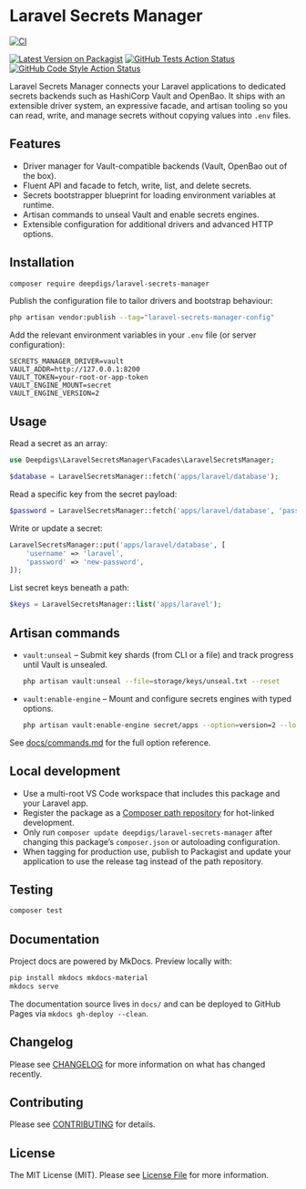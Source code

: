 # Laravel Secrets Manager

[![CI](https://github.com/omar-karray/Laravel-secrets-manager/actions/workflows/run-tests.yml/badge.svg)](https://github.com/omar-karray/Laravel-secrets-manager/actions/workflows/run-tests.yml)

[![Latest Version on Packagist](https://img.shields.io/packagist/v/deepdigs/laravel-secrets-manager.svg?style=flat-square)](https://packagist.org/packages/deepdigs/laravel-secrets-manager)
[![GitHub Tests Action Status](https://img.shields.io/github/actions/workflow/status/omar-karray/Laravel-secrets-manager/run-tests.yml?branch=main&label=tests&style=flat-square)](https://github.com/omar-karray/Laravel-secrets-manager/actions?query=workflow%3Arun-tests+branch%3Amain)
[![GitHub Code Style Action Status](https://img.shields.io/github/actions/workflow/status/omar-karray/Laravel-secrets-manager/fix-php-code-style-issues.yml?branch=main&label=code%20style&style=flat-square)](https://github.com/omar-karray/Laravel-secrets-manager/actions?query=workflow%3A%22Fix+PHP+code+style+issues%22+branch%3Amain)

Laravel Secrets Manager connects your Laravel applications to dedicated secrets backends such as HashiCorp Vault and OpenBao. It ships with an extensible driver system, an expressive facade, and artisan tooling so you can read, write, and manage secrets without copying values into `.env` files.

## Features

- Driver manager for Vault-compatible backends (Vault, OpenBao out of the box).
- Fluent API and facade to fetch, write, list, and delete secrets.
- Secrets bootstrapper blueprint for loading environment variables at runtime.
- Artisan commands to unseal Vault and enable secrets engines.
- Extensible configuration for additional drivers and advanced HTTP options.

## Installation

```bash
composer require deepdigs/laravel-secrets-manager
```

Publish the configuration file to tailor drivers and bootstrap behaviour:

```bash
php artisan vendor:publish --tag="laravel-secrets-manager-config"
```

Add the relevant environment variables in your `.env` file (or server configuration):

```dotenv
SECRETS_MANAGER_DRIVER=vault
VAULT_ADDR=http://127.0.0.1:8200
VAULT_TOKEN=your-root-or-app-token
VAULT_ENGINE_MOUNT=secret
VAULT_ENGINE_VERSION=2
```

## Usage

Read a secret as an array:

```php
use Deepdigs\LaravelSecretsManager\Facades\LaravelSecretsManager;

$database = LaravelSecretsManager::fetch('apps/laravel/database');
```

Read a specific key from the secret payload:

```php
$password = LaravelSecretsManager::fetch('apps/laravel/database', 'password');
```

Write or update a secret:

```php
LaravelSecretsManager::put('apps/laravel/database', [
    'username' => 'laravel',
    'password' => 'new-password',
]);
```

List secret keys beneath a path:

```php
$keys = LaravelSecretsManager::list('apps/laravel');
```

## Artisan commands

- `vault:unseal` – Submit key shards (from CLI or a file) and track progress until Vault is unsealed.
  ```bash
  php artisan vault:unseal --file=storage/keys/unseal.txt --reset
  ```
- `vault:enable-engine` – Mount and configure secrets engines with typed options.
  ```bash
  php artisan vault:enable-engine secret/apps --option=version=2 --local
  ```

See [docs/commands.md](docs/commands.md) for the full option reference.

## Local development

- Use a multi-root VS Code workspace that includes this package and your Laravel app.
- Register the package as a [Composer path repository](https://getcomposer.org/doc/05-repositories.md#path) for hot-linked development.
- Only run `composer update deepdigs/laravel-secrets-manager` after changing this package’s `composer.json` or autoloading configuration.
- When tagging for production use, publish to Packagist and update your application to use the release tag instead of the path repository.

## Testing

```bash
composer test
```

## Documentation

Project docs are powered by MkDocs. Preview locally with:

```bash
pip install mkdocs mkdocs-material
mkdocs serve
```

The documentation source lives in `docs/` and can be deployed to GitHub Pages via `mkdocs gh-deploy --clean`.

## Changelog

Please see [CHANGELOG](CHANGELOG.md) for more information on what has changed recently.

## Contributing

Please see [CONTRIBUTING](CONTRIBUTING.md) for details.

## License

The MIT License (MIT). Please see [License File](LICENSE.md) for more information.
